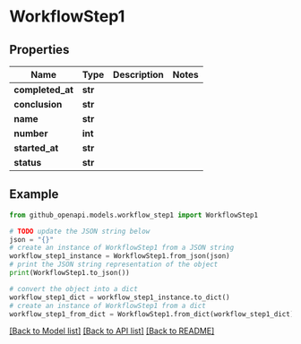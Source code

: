 # WorkflowStep1


## Properties

Name | Type | Description | Notes
------------ | ------------- | ------------- | -------------
**completed_at** | **str** |  | 
**conclusion** | **str** |  | 
**name** | **str** |  | 
**number** | **int** |  | 
**started_at** | **str** |  | 
**status** | **str** |  | 

## Example

```python
from github_openapi.models.workflow_step1 import WorkflowStep1

# TODO update the JSON string below
json = "{}"
# create an instance of WorkflowStep1 from a JSON string
workflow_step1_instance = WorkflowStep1.from_json(json)
# print the JSON string representation of the object
print(WorkflowStep1.to_json())

# convert the object into a dict
workflow_step1_dict = workflow_step1_instance.to_dict()
# create an instance of WorkflowStep1 from a dict
workflow_step1_from_dict = WorkflowStep1.from_dict(workflow_step1_dict)
```
[[Back to Model list]](../README.md#documentation-for-models) [[Back to API list]](../README.md#documentation-for-api-endpoints) [[Back to README]](../README.md)


